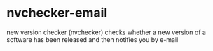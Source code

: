 # nvchecker-email
new version checker (nvchecker) checks whether a new version of a software has been released and then notifies you by e-mail
